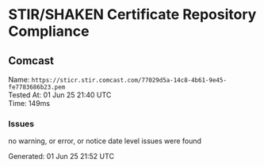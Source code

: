 # STIR/SHAKEN Certificate Repository Compliance

## Comcast

Name: `https://sticr.stir.comcast.com/77029d5a-14c8-4b61-9e45-fe7783686b23.pem`\
Tested At: 01 Jun 25 21:40 UTC\
Time: 149ms

### Issues

no warning, or error, or notice date level issues were found

Generated: 01 Jun 25 21:52 UTC